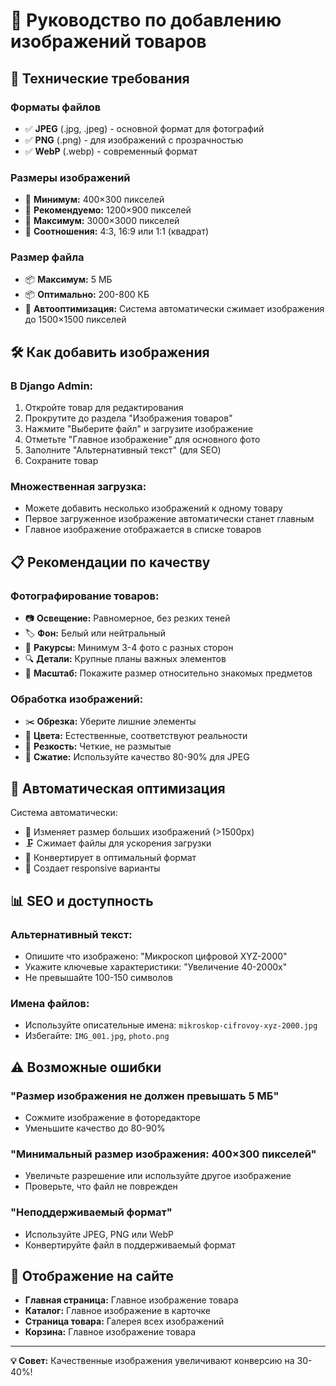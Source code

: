 # 📸 Руководство по добавлению изображений товаров

## 🎯 Технические требования

### Форматы файлов
- ✅ **JPEG** (.jpg, .jpeg) - основной формат для фотографий
- ✅ **PNG** (.png) - для изображений с прозрачностью
- ✅ **WebP** (.webp) - современный формат

### Размеры изображений
- 📏 **Минимум:** 400×300 пикселей
- 📏 **Рекомендуемо:** 1200×900 пикселей
- 📏 **Максимум:** 3000×3000 пикселей
- 📐 **Соотношения:** 4:3, 16:9 или 1:1 (квадрат)

### Размер файла
- 📦 **Максимум:** 5 МБ
- 📦 **Оптимально:** 200-800 КБ
- 🔧 **Автооптимизация:** Система автоматически сжимает изображения до 1500×1500 пикселей

## 🛠️ Как добавить изображения

### В Django Admin:
1. Откройте товар для редактирования
2. Прокрутите до раздела "Изображения товаров"
3. Нажмите "Выберите файл" и загрузите изображение
4. Отметьте "Главное изображение" для основного фото
5. Заполните "Альтернативный текст" (для SEO)
6. Сохраните товар

### Множественная загрузка:
- Можете добавить несколько изображений к одному товару
- Первое загруженное изображение автоматически станет главным
- Главное изображение отображается в списке товаров

## 📋 Рекомендации по качеству

### Фотографирование товаров:
- 📷 **Освещение:** Равномерное, без резких теней
- 🏷️ **Фон:** Белый или нейтральный
- 📐 **Ракурсы:** Минимум 3-4 фото с разных сторон
- 🔍 **Детали:** Крупные планы важных элементов
- 📏 **Масштаб:** Покажите размер относительно знакомых предметов

### Обработка изображений:
- ✂️ **Обрезка:** Уберите лишние элементы
- 🌈 **Цвета:** Естественные, соответствуют реальности
- 🔧 **Резкость:** Четкие, не размытые
- 💾 **Сжатие:** Используйте качество 80-90% для JPEG

## 🚀 Автоматическая оптимизация

Система автоматически:
- 📏 Изменяет размер больших изображений (>1500px)
- 🗜️ Сжимает файлы для ускорения загрузки
- 🎨 Конвертирует в оптимальный формат
- 📱 Создает responsive варианты

## 📊 SEO и доступность

### Альтернативный текст:
- Опишите что изображено: "Микроскоп цифровой XYZ-2000"
- Укажите ключевые характеристики: "Увеличение 40-2000x"
- Не превышайте 100-150 символов

### Имена файлов:
- Используйте описательные имена: `mikroskop-cifrovoy-xyz-2000.jpg`
- Избегайте: `IMG_001.jpg`, `photo.png`

## ⚠️ Возможные ошибки

### "Размер изображения не должен превышать 5 МБ"
- Сожмите изображение в фоторедакторе
- Уменьшите качество до 80-90%

### "Минимальный размер изображения: 400×300 пикселей"
- Увеличьте разрешение или используйте другое изображение
- Проверьте, что файл не поврежден

### "Неподдерживаемый формат"
- Используйте JPEG, PNG или WebP
- Конвертируйте файл в поддерживаемый формат

## 📱 Отображение на сайте

- **Главная страница:** Главное изображение товара
- **Каталог:** Главное изображение в карточке
- **Страница товара:** Галерея всех изображений
- **Корзина:** Главное изображение товара

---

**💡 Совет:** Качественные изображения увеличивают конверсию на 30-40%!